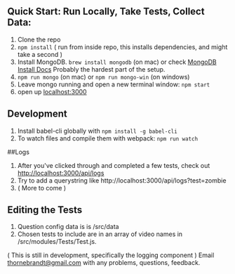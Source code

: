 ## Quick Start: Run Locally, Take Tests, Collect Data:

1. Clone the repo
2. `npm install` ( run from inside repo, this installs dependencies, and might take a second )
3. Install MongoDB.  `brew install mongodb` (on mac) or check [MongoDB Install Docs](https://docs.mongodb.com/manual/installation/)  Probably the hardest part of the setup.
4. `npm run mongo` (on mac) or `npm run mongo-win` (on windows)
5. Leave mongo running and open a new terminal window: `npm start`
6. open up [localhost:3000](http://localhost:3000/)

## Development

1. Install babel-cli globally with `npm install -g babel-cli`
2. To watch files and compile them with webpack: `npm run watch`

##Logs

1. After you've clicked through and completed a few tests, check out  [http://localhost:3000/api/logs](http://localhost:3000/api/logs)
2. Try to add a querystring like http://localhost:3000/api/logs?test=zombie
3. ( More to come )

## Editing the Tests

1. Question config data is is /src/data
2. Chosen tests to include are in an array of video names in /src/modules/Tests/Test.js.




( This is still in development, specifically the logging component )
Email thornebrandt@gmail.com with any problems, questions, feedback.